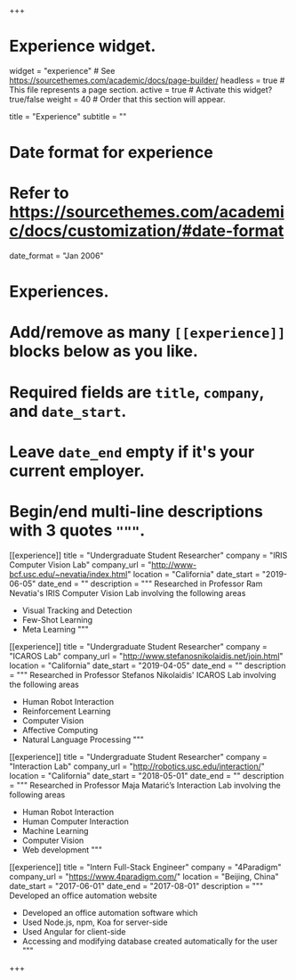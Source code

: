 +++
# Experience widget.
widget = "experience"  # See https://sourcethemes.com/academic/docs/page-builder/
headless = true  # This file represents a page section.
active = true  # Activate this widget? true/false
weight = 40  # Order that this section will appear.

title = "Experience"
subtitle = ""

# Date format for experience
#   Refer to https://sourcethemes.com/academic/docs/customization/#date-format
date_format = "Jan 2006"

# Experiences.
#   Add/remove as many `[[experience]]` blocks below as you like.
#   Required fields are `title`, `company`, and `date_start`.
#   Leave `date_end` empty if it's your current employer.
#   Begin/end multi-line descriptions with 3 quotes `"""`.

[[experience]]
  title = "Undergraduate Student Researcher"
  company = "IRIS Computer Vision Lab"
  company_url = "<http://www-bcf.usc.edu/~nevatia/index.html>"
  location = "California"
  date_start = "2019-06-05"
  date_end = ""
  description = """
  Researched in Professor Ram Nevatia's IRIS Computer Vision Lab involving the following areas
  
  - Visual Tracking and Detection
  - Few-Shot Learning
  - Meta Learning
  """

[[experience]]
  title = "Undergraduate Student Researcher"
  company = "ICAROS Lab"
  company_url = "<http://www.stefanosnikolaidis.net/join.html>"
  location = "California"
  date_start = "2019-04-05"
  date_end = ""
  description = """
  Researched in Professor Stefanos Nikolaidis' ICAROS Lab involving the following areas
  
  - Human Robot Interaction
  - Reinforcement Learning
  - Computer Vision
  - Affective Computing
  - Natural Language Processing
  """

[[experience]]
  title = "Undergraduate Student Researcher"
  company = "Interaction Lab"
  company_url = "<http://robotics.usc.edu/interaction/>"
  location = "California"
  date_start = "2018-05-01"
  date_end = ""
  description = """
  Researched in Professor Maja Matarić’s Interaction Lab involving the following areas
  
  - Human Robot Interaction
  - Human Computer Interaction
  - Machine Learning
  - Computer Vision
  - Web development
  """

[[experience]]
  title = "Intern Full-Stack Engineer"
  company = "4Paradigm"
  company_url = "<https://www.4paradigm.com/>"
  location = "Beijing, China"
  date_start = "2017-06-01"
  date_end = "2017-08-01"
  description = """
  Developed an office automation website
  
  - Developed an office automation software which
  - Used Node.js, npm, Koa for server-side
  - Used Angular for client-side
  - Accessing and modifying database created automatically for the user
  """

+++

